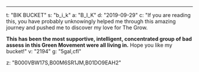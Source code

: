 ---
t: "BIK BUCKET"
s: "b_i_k"
a: "B_I_K"
d: "2019-09-29"
c: "If you are reading this, you have probably unknowingly helped me through this amazing journey and pushed me to discover my love for The Grow.

  <strong>This has been the most supportive, intelligent, concentrated group of bad assess in this Green Movement were all living in.</strong> Hope you like my bucket!"
v: "2194"
g: "5gal,cfl"

z: "B000VBW17S,B00M6SR1JM,B01DO9EAH2"
